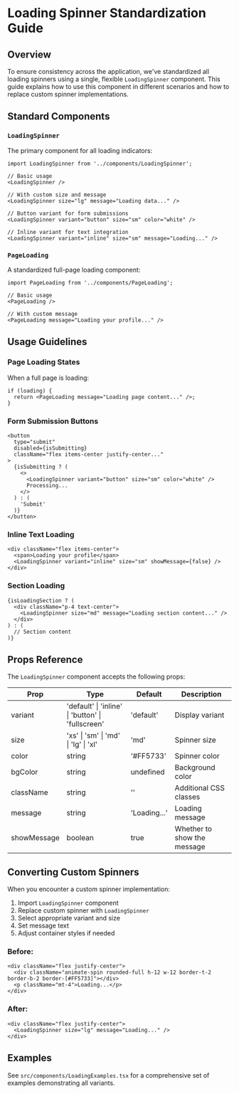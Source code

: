 # Loading Spinner Standardization Guide

## Overview

To ensure consistency across the application, we've standardized all loading spinners using a single, flexible `LoadingSpinner` component. This guide explains how to use this component in different scenarios and how to replace custom spinner implementations.

## Standard Components

### `LoadingSpinner`

The primary component for all loading indicators:

```tsx
import LoadingSpinner from '../components/LoadingSpinner';

// Basic usage
<LoadingSpinner />

// With custom size and message
<LoadingSpinner size="lg" message="Loading data..." />

// Button variant for form submissions
<LoadingSpinner variant="button" size="sm" color="white" />

// Inline variant for text integration
<LoadingSpinner variant="inline" size="sm" message="Loading..." />
```

### `PageLoading`

A standardized full-page loading component:

```tsx
import PageLoading from '../components/PageLoading';

// Basic usage
<PageLoading />

// With custom message
<PageLoading message="Loading your profile..." />
```

## Usage Guidelines

### Page Loading States

When a full page is loading:

```tsx
if (loading) {
  return <PageLoading message="Loading page content..." />;
}
```

### Form Submission Buttons

```tsx
<button 
  type="submit"
  disabled={isSubmitting}
  className="flex items-center justify-center..."
>
  {isSubmitting ? (
    <>
      <LoadingSpinner variant="button" size="sm" color="white" />
      Processing...
    </>
  ) : (
    'Submit'
  )}
</button>
```

### Inline Text Loading

```tsx
<div className="flex items-center">
  <span>Loading your profile</span>
  <LoadingSpinner variant="inline" size="sm" showMessage={false} />
</div>
```

### Section Loading

```tsx
{isLoadingSection ? (
  <div className="p-4 text-center">
    <LoadingSpinner size="md" message="Loading section content..." />
  </div>
) : (
  // Section content
)}
```

## Props Reference

The `LoadingSpinner` component accepts the following props:

| Prop | Type | Default | Description |
|------|------|---------|-------------|
| variant | 'default' \| 'inline' \| 'button' \| 'fullscreen' | 'default' | Display variant |
| size | 'xs' \| 'sm' \| 'md' \| 'lg' \| 'xl' | 'md' | Spinner size |
| color | string | '#FF5733' | Spinner color |
| bgColor | string | undefined | Background color |
| className | string | '' | Additional CSS classes |
| message | string | 'Loading...' | Loading message |
| showMessage | boolean | true | Whether to show the message |

## Converting Custom Spinners

When you encounter a custom spinner implementation:

1. Import `LoadingSpinner` component
2. Replace custom spinner with `LoadingSpinner`
3. Select appropriate variant and size
4. Set message text
5. Adjust container styles if needed

### Before:

```tsx
<div className="flex justify-center">
  <div className="animate-spin rounded-full h-12 w-12 border-t-2 border-b-2 border-[#FF5733]"></div>
  <p className="mt-4">Loading...</p>
</div>
```

### After:

```tsx
<div className="flex justify-center">
  <LoadingSpinner size="lg" message="Loading..." />
</div>
```

## Examples

See `src/components/LoadingExamples.tsx` for a comprehensive set of examples demonstrating all variants. 